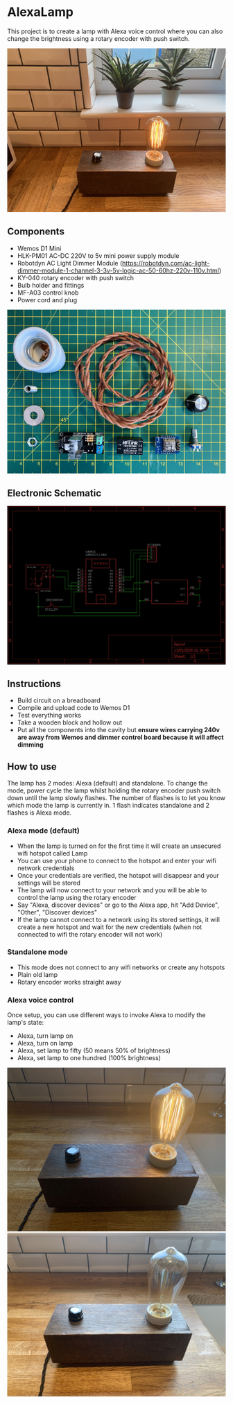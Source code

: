 # AlexaLamp
This project is to create a lamp with Alexa voice control where you can also change the brightness using a rotary encoder with push switch.

![Lamp looking cool](images/lamp2.jpg)

## Components

* Wemos D1 Mini
* HLK-PM01 AC-DC 220V to 5v mini power supply module
* Robotdyn AC Light Dimmer Module (https://robotdyn.com/ac-light-dimmer-module-1-channel-3-3v-5v-logic-ac-50-60hz-220v-110v.html)
* KY-040 rotary encoder with push switch
* Bulb holder and fittings
* MF-A03 control knob
* Power cord and plug 

![Components](images/components.jpg)

## Electronic Schematic

![Schematic](images/schematic.png)

## Instructions

* Build circuit on a breadboard 
* Compile and upload code to Wemos D1
* Test everything works
* Take a wooden block and hollow out
* Put all the components into the cavity but **ensure wires carrying 240v are away from Wemos and dimmer control board because it will affect dimming** 

## How to use

The lamp has 2 modes: Alexa (default) and standalone.  To change the mode, power cycle the lamp whilst holding the rotary encoder push switch down until the lamp slowly flashes.  The number of flashes is to let you know which mode the lamp is currently in.  1 flash indicates standalone and 2 flashes is Alexa mode.

### Alexa mode (default)
* When the lamp is turned on for the first time it will create an unsecured wifi hotspot called Lamp
* You can use your phone to connect to the hotspot and enter your wifi network credentials
* Once your credentials are verified, the hotspot will disappear and your settings will be stored
* The lamp will now connect to your network and you will be able to control the lamp using the rotary encoder
* Say "Alexa, discover devices" or go to the Alexa app, hit "Add Device", "Other", "Discover devices"
* If the lamp cannot connect to a network using its stored settings, it will create a new hotspot and wait for the new credentials (when not connected to wifi the rotary encoder will not work)

### Standalone mode

* This mode does not connect to any wifi networks or create any hotspots
* Plain old lamp
* Rotary encoder works straight away

### Alexa voice control

Once setup, you can use different ways to invoke Alexa to modify the lamp's state:

* Alexa, turn lamp on
* Alexa, turn on lamp
* Alexa, set lamp to fifty (50 means 50% of brightness)
* Alexa, set lamp to one hundred (100% brightness)

![Lamp looking cool](images/lamp1.jpg)
![Lamp looking cool](images/lamp3.jpg)
